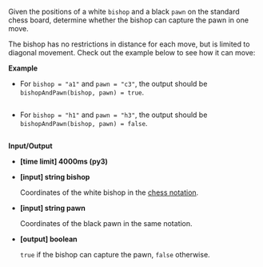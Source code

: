 <div class="markdown"><p>Given the positions of a white <code>bishop</code> and a black <code>pawn</code> on the standard chess board, determine whether the bishop can capture the pawn in one move.</p>
<p>The bishop has no restrictions in distance for each move, but is limited to diagonal movement. Check out the example below to see how it can move:<br>
<img src="https://codefightsuserpics.s3.amazonaws.com/tasks/bishopAndPawn/img/bishop.jpg?_tm=1493360096740" alt=""></p>
<p><strong>Example</strong></p>
<ul>
<li>
<p>For <code>bishop = "a1"</code> and <code>pawn = "c3"</code>, the output should be<br>
<code>bishopAndPawn(bishop, pawn) = true</code>.</p>
<p><img src="https://codefightsuserpics.s3.amazonaws.com/tasks/bishopAndPawn/img/ex1.jpg?_tm=1493360096945" alt=""></p>
</li>
<li>
<p>For <code>bishop = "h1"</code> and <code>pawn = "h3"</code>, the output should be<br>
<code>bishopAndPawn(bishop, pawn) = false</code>.</p>
<p><img src="https://codefightsuserpics.s3.amazonaws.com/tasks/bishopAndPawn/img/ex2.jpg?_tm=1493360097459" alt=""></p>
</li>
</ul>
<p><strong>Input/Output</strong></p>
<ul>
<li><strong>[time limit] 4000ms (py3)</strong></li>
</ul>
<ul>
<li>
<p><strong>[input] string bishop</strong></p>
<p>Coordinates of the white bishop in the <a href="keyword://chess-notation">chess notation</a>.</p>
</li>
<li>
<p><strong>[input] string pawn</strong></p>
<p>Coordinates of the black pawn in the same notation.</p>
</li>
<li>
<p><strong>[output] boolean</strong></p>
<p><code>true</code> if the bishop can capture the pawn, <code>false</code> otherwise.</p>
</li>
</ul>
</div>
